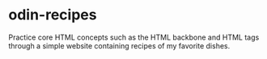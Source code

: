 # odin-recipes

Practice core HTML concepts such as the HTML backbone and HTML tags through a simple website containing recipes of my favorite dishes.
